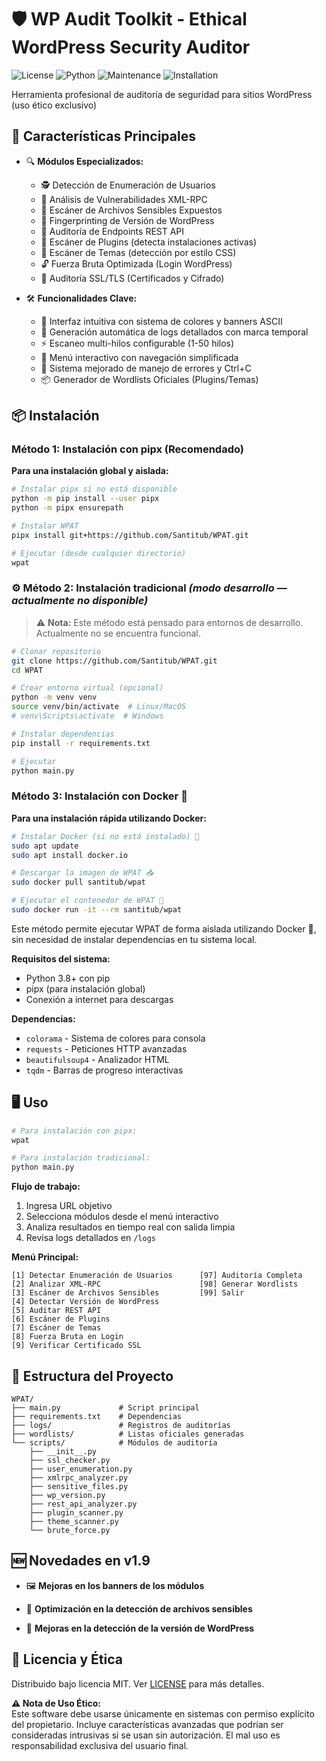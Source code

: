 # 🛡️ WP Audit Toolkit - Ethical WordPress Security Auditor

![License](https://img.shields.io/badge/License-GPL--3.0-blue.svg)
![Python](https://img.shields.io/badge/Python-3.8%2B-green.svg)
![Maintenance](https://img.shields.io/badge/Maintained-Yes-brightgreen.svg)
![Installation](https://img.shields.io/badge/Installation-pipx%20%7C%20git-blueviolet)

Herramienta profesional de auditoría de seguridad para sitios WordPress (uso ético exclusivo)

## 🚀 Características Principales

- 🔍 **Módulos Especializados:**
  - 🕵️ Detección de Enumeración de Usuarios
  - 🛑 Análisis de Vulnerabilidades XML-RPC
  - 📂 Escáner de Archivos Sensibles Expuestos
  - 🔖 Fingerprinting de Versión de WordPress
  - 📡 Auditoría de Endpoints REST API
  - 🧩 Escáner de Plugins (detecta instalaciones activas)
  - 🎨 Escáner de Temas (detección por estilo CSS)
  - 🔓 Fuerza Bruta Optimizada (Login WordPress)
  - 🔐 Auditoría SSL/TLS (Certificados y Cifrado)
    
- 🛠 **Funcionalidades Clave:**
  - 🎨 Interfaz intuitiva con sistema de colores y banners ASCII
  - 📁 Generación automática de logs detallados con marca temporal
  - ⚡ Escaneo multi-hilos configurable (1-50 hilos)
  - 🔄 Menú interactivo con navegación simplificada
  - 🚨 Sistema mejorado de manejo de errores y Ctrl+C
  - 📦 Generador de Wordlists Oficiales (Plugins/Temas)

## 📦 Instalación

### Método 1: Instalación con pipx (Recomendado)
**Para una instalación global y aislada:**
```bash
# Instalar pipx si no está disponible
python -m pip install --user pipx
python -m pipx ensurepath

# Instalar WPAT
pipx install git+https://github.com/Santitub/WPAT.git

# Ejecutar (desde cualquier directorio)
wpat
```

### ⚙️ Método 2: Instalación tradicional *(modo desarrollo — actualmente no disponible)*

> ⚠️ **Nota:** Este método está pensado para entornos de desarrollo. Actualmente no se encuentra funcional.

```bash
# Clonar repositorio
git clone https://github.com/Santitub/WPAT.git
cd WPAT

# Crear entorno virtual (opcional)
python -m venv venv
source venv/bin/activate  # Linux/MacOS
# venv\Scripts\activate  # Windows

# Instalar dependencias
pip install -r requirements.txt

# Ejecutar
python main.py
```

### Método 3: Instalación con Docker 🐳

**Para una instalación rápida utilizando Docker:**

```bash
# Instalar Docker (si no está instalado) 🔧
sudo apt update
sudo apt install docker.io

# Descargar la imagen de WPAT 📥
sudo docker pull santitub/wpat

# Ejecutar el contenedor de WPAT 🚀
sudo docker run -it --rm santitub/wpat
```

Este método permite ejecutar WPAT de forma aislada utilizando Docker 🐋, sin necesidad de instalar dependencias en tu sistema local.

**Requisitos del sistema:**
- Python 3.8+ con pip
- pipx (para instalación global)
- Conexión a internet para descargas

**Dependencias:**
- `colorama` - Sistema de colores para consola
- `requests` - Peticiones HTTP avanzadas
- `beautifulsoup4` - Analizador HTML
- `tqdm` - Barras de progreso interactivas

## 🖥️ Uso

```bash
# Para instalación con pipx:
wpat

# Para instalación tradicional:
python main.py
```

**Flujo de trabajo:**
1. Ingresa URL objetivo
2. Selecciona módulos desde el menú interactivo
3. Analiza resultados en tiempo real con salida limpia
4. Revisa logs detallados en `/logs`

**Menú Principal:**
```
[1] Detectar Enumeración de Usuarios      [97] Auditoría Completa
[2] Analizar XML-RPC                      [98] Generar Wordlists
[3] Escáner de Archivos Sensibles         [99] Salir
[4] Detectar Versión de WordPress
[5] Auditar REST API
[6] Escáner de Plugins
[7] Escáner de Temas 
[8] Fuerza Bruta en Login
[9] Verificar Certificado SSL
```

## 📂 Estructura del Proyecto

```
WPAT/
├── main.py             # Script principal
├── requirements.txt    # Dependencias
├── logs/               # Registros de auditorías
├── wordlists/          # Listas oficiales generadas
└── scripts/            # Módulos de auditoría
    ├── __init__.py
    ├── ssl_checker.py
    ├── user_enumeration.py
    ├── xmlrpc_analyzer.py
    ├── sensitive_files.py
    ├── wp_version.py
    ├── rest_api_analyzer.py
    ├── plugin_scanner.py
    ├── theme_scanner.py
    └── brute_force.py
```

## 🆕 Novedades en v1.9

- 🖼️ **Mejoras en los banners de los módulos**

- 🔐 **Optimización en la detección de archivos sensibles**  

- 🔎 **Mejoras en la detección de la versión de WordPress**

## 📜 Licencia y Ética

Distribuido bajo licencia MIT. Ver [LICENSE](LICENSE) para más detalles.

**⚠️ Nota de Uso Ético:**  
Este software debe usarse únicamente en sistemas con permiso explícito del propietario. Incluye características avanzadas que podrían ser consideradas intrusivas si se usan sin autorización. El mal uso es responsabilidad exclusiva del usuario final.
